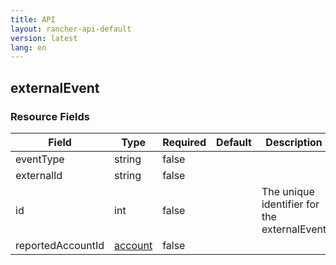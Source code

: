 ```yaml
---
title: API
layout: rancher-api-default
version: latest
lang: en
---
```


## externalEvent





### Resource Fields

Field | Type | Required | Default | Description
---|---|---|---|---
eventType | string | false |  | 
externalId | string | false |  | 
id | int | false |  | The unique identifier for the externalEvent
reportedAccountId | [account]({{site.baseurl}}/rancher/{{page.version}}/{{page.lang}}/api/api-resources/account/) | false |  | 

